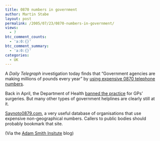 ```yaml
---
title: 0870 numbers in government
author: Martin Stabe
layout: post
permalink: /2005/07/23/0870-numbers-in-government/
views:
  - 7
btc_comment_counts:
  - 'a:0:{}'
btc_comment_summary:
  - 'a:0:{}'
categories:
  - UK
---
```

A *Daily Telegraph* investigation today finds that &ldquo;Government agencies are making millions of pounds every year&rdquo; by [using expensive 0870 telephone numbers][1].

Back in April, the Department of Health [banned the practice][2] for GPs&rsquo; surgeries. But many other types of government helplines are clearly still at it. 

[Saynoto0879.com][3], a very useful database of organisations that use expensive non-geographical numbers. Callers to public bodies should probably bookmark that site.

(Via the [Adam Smith Insitute][4] blog)

 [1]: http://www.telegraph.co.uk/news/main.jhtml?xml=/news/2005/07/16/nhelp16.xml
 [2]: http://www.martinstabe.com/blog/archives/2005/04/nongeographical.php
 [3]: http://www.saynoto0870.com/
 [4]: http://www.adamsmith.org/blog/archives/001533.php "Adam Smith Institute Blog - No freedom of information"